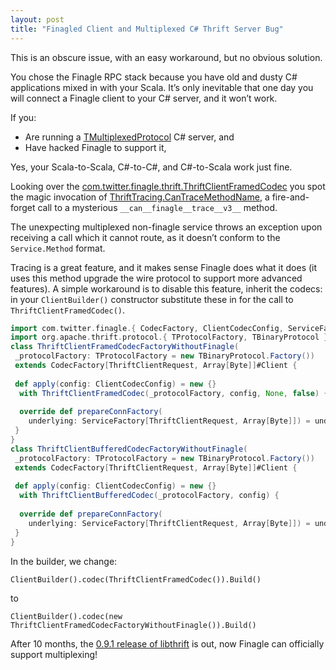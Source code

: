 ```yaml
---
layout: post
title: "Finagled Client and Multiplexed C# Thrift Server Bug"
---
```


This is an obscure issue, with an easy workaround, but no obvious solution.

You chose the Finagle RPC stack because you have old and dusty C# applications mixed in with your Scala. It’s only inevitable that one day you will connect a Finagle client to your C# server, and it won’t work.

If you:

- Are running a [TMultiplexedProtocol](https://github.com/apache/thrift/blob/master/lib/csharp/src/Protocol/TMultiplexedProtocol.cs) C# server, and
- Have hacked Finagle to support it,

Yes, your Scala-to-Scala, C#-to-C#, and C#-to-Scala work just fine.

Looking over the [com.twitter.finagle.thrift.ThriftClientFramedCodec](https://github.com/twitter/finagle/blob/master/finagle-thrift/src/main/scala/com/twitter/finagle/thrift/ThriftClientFramedCodec.scala) you spot the magic invocation of [ThriftTracing.CanTraceMethodName](https://github.com/twitter/finagle/blob/master/finagle-thrift/src/main/scala/com/twitter/finagle/thrift/ThriftTracing.scala), a fire-and-forget call to a mysterious `__can__finagle__trace__v3__` method.

The unexpecting multiplexed non-finagle service throws an exception upon receiving a call which it cannot route, as it doesn’t conform to the `Service.Method` format.

Tracing is a great feature, and it makes sense Finagle does what it does (it uses this method upgrade the wire protocol to support more advanced features). A simple workaround is to disable this feature, inherit the codecs: in your `ClientBuilder()` constructor substitute these in for the call to `ThriftClientFramedCodec()`.

```scala
import com.twitter.finagle.{ CodecFactory, ClientCodecConfig, ServiceFactory }
import org.apache.thrift.protocol.{ TProtocolFactory, TBinaryProtocol }
class ThriftClientFramedCodecFactoryWithoutFinagle(
 _protocolFactory: TProtocolFactory = new TBinaryProtocol.Factory())
 extends CodecFactory[ThriftClientRequest, Array[Byte]]#Client {
 
 def apply(config: ClientCodecConfig) = new {} 
  with ThriftClientFramedCodec(_protocolFactory, config, None, false) {
 
  override def prepareConnFactory(
    underlying: ServiceFactory[ThriftClientRequest, Array[Byte]]) = underlying
 }
}
class ThriftClientBufferedCodecFactoryWithoutFinagle(
 _protocolFactory: TProtocolFactory = new TBinaryProtocol.Factory())
 extends CodecFactory[ThriftClientRequest, Array[Byte]]#Client {
 
 def apply(config: ClientCodecConfig) = new {} 
  with ThriftClientBufferedCodec(_protocolFactory, config) {
 
  override def prepareConnFactory(
    underlying: ServiceFactory[ThriftClientRequest, Array[Byte]]) = underlying
 }
}
```

In the builder, we change:

```
ClientBuilder().codec(ThriftClientFramedCodec()).Build()
```

to

```
ClientBuilder().codec(new ThriftClientFramedCodecFactoryWithoutFinagle()).Build()
```

After 10 months, the [0.9.1 release of libthrift](http://search.maven.org/#search|gav|1|g%3A%22org.apache.thrift%22%20AND%20a%3A%22libthrift%22) is out, now Finagle can officially support multiplexing!
